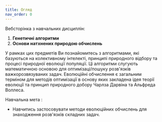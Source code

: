 ```yaml
---
title: Огляд
nav_order: 0
---
```


Вебсторінка з навчальних дисциплін:
1. **Генетичні алгоритми** 
1. **Основи натхнених природою обчислень**

У рамках цих предметів Ви познайомитесь з алгоритмами, які базуються на колективному інтелекті, принципі природного відбору та процесі природної еволюції популяції. Ці алгоритми слугують математичною основою для оптимізаці/пошуку розв'язків важкорозвязуваних задач. Еволюцiйнi обчислення є загальним термiном для методiв оптимiзацiї в основу яких закладена iдея теорiї еволюцiї та принцип природного добору Чарлза Дарвiна та Альфреда Воллеса.



Навчальна мета
: 
<!-- - З’ясувати як можна розв'язувати складні задачі без використання складних математичних формулювань. -->
- Навчитись застосовувати методи еволюційних обчислень для знаходження розв'язків складних задач.


<!-- ```js
// Javascript code with syntax highlighting.
var fun = function lang(l) {
  dateformat.i18n = require('./lang/' + l)
  return true;
}
``` -->
